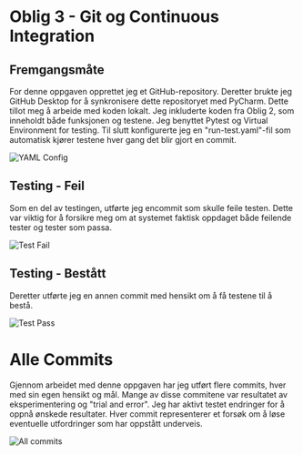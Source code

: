 # Oblig 3 - Git og Continuous Integration

## Fremgangsmåte
For denne oppgaven opprettet jeg et GitHub-repository. Deretter brukte jeg GitHub Desktop for å synkronisere dette repositoryet med PyCharm. Dette tillot meg å arbeide med koden lokalt. Jeg inkluderte koden fra Oblig 2, som inneholdt både funksjonen og testene. Jeg benyttet Pytest og Virtual Environment for testing. Til slutt konfigurerte jeg en "run-test.yaml"-fil som automatisk kjører testene hver gang det blir gjort en commit.

![YAML Config](https://github.com/Hermantolfsen/SE_oblig3_git/assets/144327715/9a9e2ce5-c9af-4f22-b389-325980108b48)

## Testing - Feil

Som en del av testingen, utførte jeg encommit som skulle feile testen. Dette var viktig for å forsikre meg om at systemet faktisk oppdaget både feilende tester og tester som passa.

![Test Fail](https://github.com/Hermantolfsen/SE_oblig3_git/assets/144327715/df4bc52f-77d4-4029-911a-1b865f704876)

## Testing - Bestått

Deretter utførte jeg en annen commit med hensikt om å få testene til å bestå.

![Test Pass](https://github.com/Hermantolfsen/SE_oblig3_git/assets/144327715/11984d74-062b-431b-a159-12097e8d72d0)

# Alle Commits
Gjennom arbeidet med denne oppgaven har jeg utført flere commits, hver med sin egen hensikt og mål. Mange av disse commitene var resultatet av eksperimentering og "trial and error". Jeg har aktivt testet endringer for å oppnå ønskede resultater.
Hver commit representerer et forsøk om å løse eventuelle utfordringer som har oppstått underveis.

![All commits](https://github.com/Hermantolfsen/SE_oblig3_git/assets/144327715/14216ad6-86b5-481b-8a9f-29463fce2a73)


